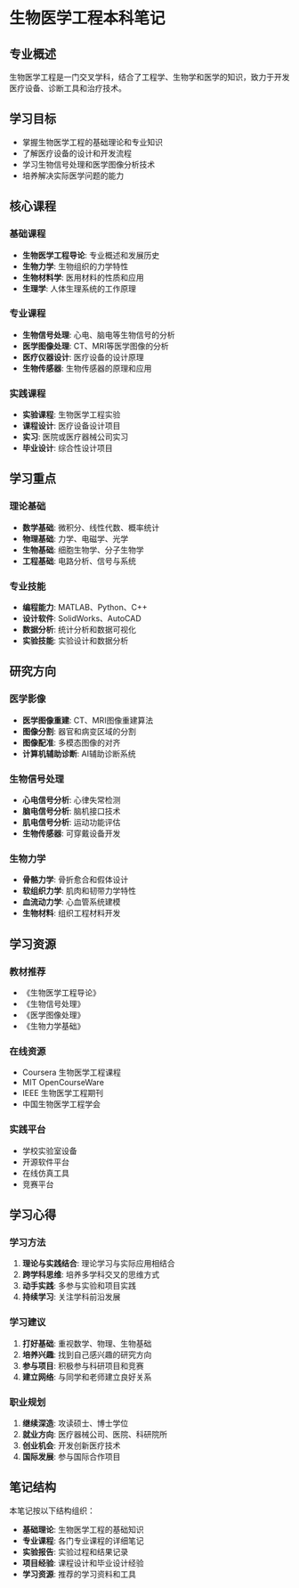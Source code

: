 # 生物医学工程本科笔记

## 专业概述

生物医学工程是一门交叉学科，结合了工程学、生物学和医学的知识，致力于开发医疗设备、诊断工具和治疗技术。

## 学习目标

- 掌握生物医学工程的基础理论和专业知识
- 了解医疗设备的设计和开发流程
- 学习生物信号处理和医学图像分析技术
- 培养解决实际医学问题的能力

## 核心课程

### 基础课程
- **生物医学工程导论**: 专业概述和发展历史
- **生物力学**: 生物组织的力学特性
- **生物材料学**: 医用材料的性质和应用
- **生理学**: 人体生理系统的工作原理

### 专业课程
- **生物信号处理**: 心电、脑电等生物信号的分析
- **医学图像处理**: CT、MRI等医学图像的分析
- **医疗仪器设计**: 医疗设备的设计原理
- **生物传感器**: 生物传感器的原理和应用

### 实践课程
- **实验课程**: 生物医学工程实验
- **课程设计**: 医疗设备设计项目
- **实习**: 医院或医疗器械公司实习
- **毕业设计**: 综合性设计项目

## 学习重点

### 理论基础
- **数学基础**: 微积分、线性代数、概率统计
- **物理基础**: 力学、电磁学、光学
- **生物基础**: 细胞生物学、分子生物学
- **工程基础**: 电路分析、信号与系统

### 专业技能
- **编程能力**: MATLAB、Python、C++
- **设计软件**: SolidWorks、AutoCAD
- **数据分析**: 统计分析和数据可视化
- **实验技能**: 实验设计和数据分析

## 研究方向

### 医学影像
- **医学图像重建**: CT、MRI图像重建算法
- **图像分割**: 器官和病变区域的分割
- **图像配准**: 多模态图像的对齐
- **计算机辅助诊断**: AI辅助诊断系统

### 生物信号处理
- **心电信号分析**: 心律失常检测
- **脑电信号分析**: 脑机接口技术
- **肌电信号分析**: 运动功能评估
- **生物传感器**: 可穿戴设备开发

### 生物力学
- **骨骼力学**: 骨折愈合和假体设计
- **软组织力学**: 肌肉和韧带力学特性
- **血流动力学**: 心血管系统建模
- **生物材料**: 组织工程材料开发

## 学习资源

### 教材推荐
- 《生物医学工程导论》
- 《生物信号处理》
- 《医学图像处理》
- 《生物力学基础》

### 在线资源
- Coursera 生物医学工程课程
- MIT OpenCourseWare
- IEEE 生物医学工程期刊
- 中国生物医学工程学会

### 实践平台
- 学校实验室设备
- 开源软件平台
- 在线仿真工具
- 竞赛平台

## 学习心得

### 学习方法
1. **理论与实践结合**: 理论学习与实际应用相结合
2. **跨学科思维**: 培养多学科交叉的思维方式
3. **动手实践**: 多参与实验和项目实践
4. **持续学习**: 关注学科前沿发展

### 学习建议
1. **打好基础**: 重视数学、物理、生物基础
2. **培养兴趣**: 找到自己感兴趣的研究方向
3. **参与项目**: 积极参与科研项目和竞赛
4. **建立网络**: 与同学和老师建立良好关系

### 职业规划
1. **继续深造**: 攻读硕士、博士学位
2. **就业方向**: 医疗器械公司、医院、科研院所
3. **创业机会**: 开发创新医疗技术
4. **国际发展**: 参与国际合作项目

## 笔记结构

本笔记按以下结构组织：
- **基础理论**: 生物医学工程的基础知识
- **专业课程**: 各门专业课程的详细笔记
- **实验报告**: 实验过程和结果记录
- **项目经验**: 课程设计和毕业设计经验
- **学习资源**: 推荐的学习资料和工具 
